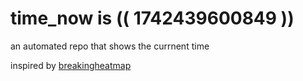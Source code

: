 # time_now is (( 1742439600849 ))

an automated repo that shows the currnent time

inspired by [breakingheatmap](https://github.com/breakingheatmap/breakingheatmap)